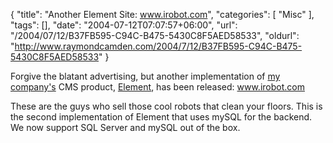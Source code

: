 {
	"title": "Another Element Site: www.irobot.com",
	"categories": [
		"Misc"
	],
	"tags": [],
	"date": "2004-07-12T07:07:57+06:00",
	"url": "/2004/07/12/B37FB595-C94C-B475-5430C8F5AED58533",
	"oldurl": "http://www.raymondcamden.com/2004/7/12/B37FB595-C94C-B475-5430C8F5AED58533"
}

Forgive the blatant advertising, but another implementation of <a href="http://www.mindseye.com">my company's</a> CMS product, <a href="http://www.mindseyeelement.com">Element</a>, has been released: <a href="http://www.irobot.com">www.irobot.com</a> 

These are the guys who sell those cool robots that clean your floors. This is the second implementation of Element that uses mySQL for the backend. We now support SQL Server and mySQL out of the box.
